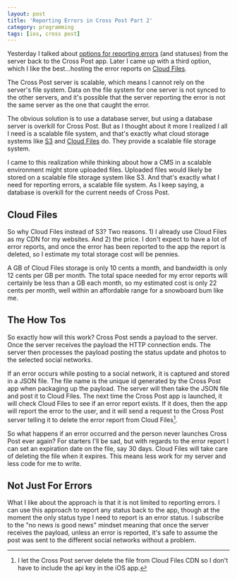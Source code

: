 ```yaml
---
layout: post
title: 'Reporting Errors in Cross Post Part 2'
category: programming
tags: [ios, cross post]
---
```

Yesterday I talked about [options for reporting errors][post] (and statuses) from the server back to the Cross Post app. Later I came up with a third option, which I like the best...hosting the error reports on [Cloud Files][cloudfiles].

The Cross Post server is scalable, which means I cannot rely on the server's file system. Data on the file system for one server is not synced to the other servers, and it's possible that the server reporting the error is not the same server as the one that caught the error.

The obvious solution is to use a database server, but using a database server is overkill for Cross Post. But as I thought about it more I realized I all I need is a scalable file system, and that's exactly what cloud storage systems like [S3][s3] and [Cloud Files][cloudfiles] do. They provide a scalable file storage system.

I came to this realization while thinking about how a CMS in a scalable environment might store uploaded files. Uploaded files would likely be stored on a scalable file storage system like S3. And that's exactly what I need for reporting errors, a scalable file system. As I keep saying, a database is overkill for the current needs of Cross Post.

## Cloud Files

So why Cloud Files instead of S3? Two reasons. 1) I already use Cloud Files as my CDN for my websites. And 2) the price. I don't expect to have a lot of error reports, and once the error has been reported to the app the report is deleted, so I estimate my total storage cost will be pennies.

A GB of Cloud Files storage is only 10 cents a month, and bandwidth is only 12 cents per GB per month. The total space needed for my error reports will certainly be less than a GB each month, so my estimated cost is only 22 cents per month, well within an affordable range for a snowboard bum like me.

## The How Tos

So exactly how will this work? Cross Post sends a payload to the server. Once the server receives the payload the HTTP connection ends. The server then processes the payload posting the status update and photos to the selected social networks.

If an error occurs while posting to a social network, it is captured and stored in a JSON file. The file name is the unique id generated by the Cross Post app when packaging up the payload. The server will then take the JSON file and post it to Cloud Files. The next time the Cross Post app is launched, it will check Cloud Files to see if an error report exists. If it does, then the app will report the error to the user, and it will send a request to the Cross Post server telling it to delete the error report from Cloud Files[^deletefile].

So what happens if an error occurred and the person never launches Cross Post ever again? For starters I'll be sad, but with regards to the error report I can set an expiration date on the file, say 30 days. Cloud Files will take care of deleting the file when it expires. This means less work for my server and less code for me to write.

## Not Just For Errors

What I like about the approach is that it is not limited to reporting errors. I can use this approach to report any status back to the app, though at the moment the only status type I need to report is an error status. I subscribe to the "no news is good news" mindset meaning that once the server receives the payload, unless an error is reported, it's safe to assume the post was sent to the different social networks without a problem.

[post]: http://www.thecave.com/2014/09/14/reporting-errors-in-cross-post/
[cloudfiles]: http://www.rackspace.com/cloud/files/
[s3]: http://aws.amazon.com/s3/
[^deletefile]: I let the Cross Post server delete the file from Cloud Files CDN so I don't have to include the api key in the iOS app.
